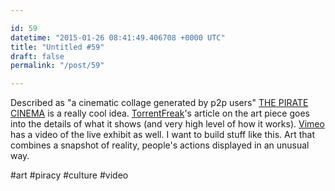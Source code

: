 ```yaml
---

id: 59
datetime: "2015-01-26 08:41:49.406708 +0000 UTC"
title: "Untitled #59"
draft: false
permalink: "/post/59"

---
```


Described as "a cinematic collage generated by p2p users" [THE PIRATE CINEMA](http://thepiratecinema.com/online/) is a really cool idea. [TorrentFreak](http://torrentfreak.com/pirate-cinema-visualizes-torrent-traffic-in-online-art-display-150125/)'s article on the art piece goes into the details of what it shows (and very high level of how it works). [Vimeo](http://vimeo.com/67518774) has a video of the live exhibit as well. I want to build stuff like this. Art that combines a snapshot of reality, people's actions displayed in an unusual way.

#art #piracy #culture #video
